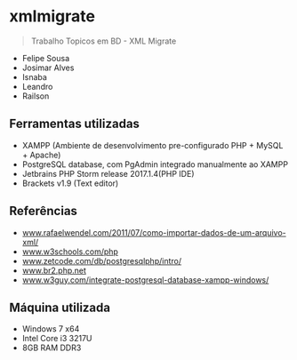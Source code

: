 # xmlmigrate
> Trabalho Topicos em BD - XML Migrate
- Felipe Sousa
- Josimar Alves
- Isnaba
- Leandro
- Railson

## **Ferramentas utilizadas**
- XAMPP (Ambiente de desenvolvimento pre-configurado PHP + MySQL + Apache)
- PostgreSQL database, com PgAdmin integrado manualmente ao XAMPP
- Jetbrains PHP Storm release 2017.1.4(PHP IDE)
- Brackets v1.9 (Text editor)

## **Referências**
- www.rafaelwendel.com/2011/07/como-importar-dados-de-um-arquivo-xml/
- www.w3schools.com/php
- www.zetcode.com/db/postgresqlphp/intro/
- www.br2.php.net
- www.w3guy.com/integrate-postgresql-database-xampp-windows/

## **Máquina utilizada**
- Windows 7 x64
- Intel Core i3 3217U
- 8GB RAM DDR3

